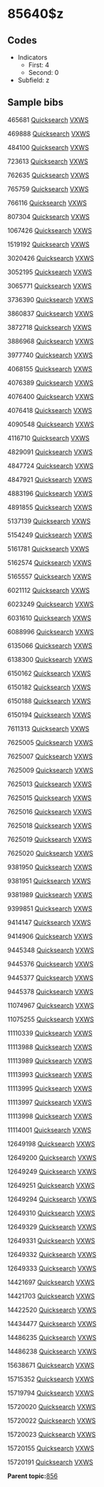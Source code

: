 # 85640$z

## Codes

-   Indicators
    -   First: 4
    -   Second: 0
-   Subfield: z

## Sample bibs

465681 [Quicksearch](https://search.library.yale.edu/catalog/465681) [VXWS](http://prodorbis.library.yale.edu:7014/vxws/GetHoldingsService?bibId=465681)

469888 [Quicksearch](https://search.library.yale.edu/catalog/469888) [VXWS](http://prodorbis.library.yale.edu:7014/vxws/GetHoldingsService?bibId=469888)

484100 [Quicksearch](https://search.library.yale.edu/catalog/484100) [VXWS](http://prodorbis.library.yale.edu:7014/vxws/GetHoldingsService?bibId=484100)

723613 [Quicksearch](https://search.library.yale.edu/catalog/723613) [VXWS](http://prodorbis.library.yale.edu:7014/vxws/GetHoldingsService?bibId=723613)

762635 [Quicksearch](https://search.library.yale.edu/catalog/762635) [VXWS](http://prodorbis.library.yale.edu:7014/vxws/GetHoldingsService?bibId=762635)

765759 [Quicksearch](https://search.library.yale.edu/catalog/765759) [VXWS](http://prodorbis.library.yale.edu:7014/vxws/GetHoldingsService?bibId=765759)

766116 [Quicksearch](https://search.library.yale.edu/catalog/766116) [VXWS](http://prodorbis.library.yale.edu:7014/vxws/GetHoldingsService?bibId=766116)

807304 [Quicksearch](https://search.library.yale.edu/catalog/807304) [VXWS](http://prodorbis.library.yale.edu:7014/vxws/GetHoldingsService?bibId=807304)

1067426 [Quicksearch](https://search.library.yale.edu/catalog/1067426) [VXWS](http://prodorbis.library.yale.edu:7014/vxws/GetHoldingsService?bibId=1067426)

1519192 [Quicksearch](https://search.library.yale.edu/catalog/1519192) [VXWS](http://prodorbis.library.yale.edu:7014/vxws/GetHoldingsService?bibId=1519192)

3020426 [Quicksearch](https://search.library.yale.edu/catalog/3020426) [VXWS](http://prodorbis.library.yale.edu:7014/vxws/GetHoldingsService?bibId=3020426)

3052195 [Quicksearch](https://search.library.yale.edu/catalog/3052195) [VXWS](http://prodorbis.library.yale.edu:7014/vxws/GetHoldingsService?bibId=3052195)

3065771 [Quicksearch](https://search.library.yale.edu/catalog/3065771) [VXWS](http://prodorbis.library.yale.edu:7014/vxws/GetHoldingsService?bibId=3065771)

3736390 [Quicksearch](https://search.library.yale.edu/catalog/3736390) [VXWS](http://prodorbis.library.yale.edu:7014/vxws/GetHoldingsService?bibId=3736390)

3860837 [Quicksearch](https://search.library.yale.edu/catalog/3860837) [VXWS](http://prodorbis.library.yale.edu:7014/vxws/GetHoldingsService?bibId=3860837)

3872718 [Quicksearch](https://search.library.yale.edu/catalog/3872718) [VXWS](http://prodorbis.library.yale.edu:7014/vxws/GetHoldingsService?bibId=3872718)

3886968 [Quicksearch](https://search.library.yale.edu/catalog/3886968) [VXWS](http://prodorbis.library.yale.edu:7014/vxws/GetHoldingsService?bibId=3886968)

3977740 [Quicksearch](https://search.library.yale.edu/catalog/3977740) [VXWS](http://prodorbis.library.yale.edu:7014/vxws/GetHoldingsService?bibId=3977740)

4068155 [Quicksearch](https://search.library.yale.edu/catalog/4068155) [VXWS](http://prodorbis.library.yale.edu:7014/vxws/GetHoldingsService?bibId=4068155)

4076389 [Quicksearch](https://search.library.yale.edu/catalog/4076389) [VXWS](http://prodorbis.library.yale.edu:7014/vxws/GetHoldingsService?bibId=4076389)

4076400 [Quicksearch](https://search.library.yale.edu/catalog/4076400) [VXWS](http://prodorbis.library.yale.edu:7014/vxws/GetHoldingsService?bibId=4076400)

4076418 [Quicksearch](https://search.library.yale.edu/catalog/4076418) [VXWS](http://prodorbis.library.yale.edu:7014/vxws/GetHoldingsService?bibId=4076418)

4090548 [Quicksearch](https://search.library.yale.edu/catalog/4090548) [VXWS](http://prodorbis.library.yale.edu:7014/vxws/GetHoldingsService?bibId=4090548)

4116710 [Quicksearch](https://search.library.yale.edu/catalog/4116710) [VXWS](http://prodorbis.library.yale.edu:7014/vxws/GetHoldingsService?bibId=4116710)

4829091 [Quicksearch](https://search.library.yale.edu/catalog/4829091) [VXWS](http://prodorbis.library.yale.edu:7014/vxws/GetHoldingsService?bibId=4829091)

4847724 [Quicksearch](https://search.library.yale.edu/catalog/4847724) [VXWS](http://prodorbis.library.yale.edu:7014/vxws/GetHoldingsService?bibId=4847724)

4847921 [Quicksearch](https://search.library.yale.edu/catalog/4847921) [VXWS](http://prodorbis.library.yale.edu:7014/vxws/GetHoldingsService?bibId=4847921)

4883196 [Quicksearch](https://search.library.yale.edu/catalog/4883196) [VXWS](http://prodorbis.library.yale.edu:7014/vxws/GetHoldingsService?bibId=4883196)

4891855 [Quicksearch](https://search.library.yale.edu/catalog/4891855) [VXWS](http://prodorbis.library.yale.edu:7014/vxws/GetHoldingsService?bibId=4891855)

5137139 [Quicksearch](https://search.library.yale.edu/catalog/5137139) [VXWS](http://prodorbis.library.yale.edu:7014/vxws/GetHoldingsService?bibId=5137139)

5154249 [Quicksearch](https://search.library.yale.edu/catalog/5154249) [VXWS](http://prodorbis.library.yale.edu:7014/vxws/GetHoldingsService?bibId=5154249)

5161781 [Quicksearch](https://search.library.yale.edu/catalog/5161781) [VXWS](http://prodorbis.library.yale.edu:7014/vxws/GetHoldingsService?bibId=5161781)

5162574 [Quicksearch](https://search.library.yale.edu/catalog/5162574) [VXWS](http://prodorbis.library.yale.edu:7014/vxws/GetHoldingsService?bibId=5162574)

5165557 [Quicksearch](https://search.library.yale.edu/catalog/5165557) [VXWS](http://prodorbis.library.yale.edu:7014/vxws/GetHoldingsService?bibId=5165557)

6021112 [Quicksearch](https://search.library.yale.edu/catalog/6021112) [VXWS](http://prodorbis.library.yale.edu:7014/vxws/GetHoldingsService?bibId=6021112)

6023249 [Quicksearch](https://search.library.yale.edu/catalog/6023249) [VXWS](http://prodorbis.library.yale.edu:7014/vxws/GetHoldingsService?bibId=6023249)

6031610 [Quicksearch](https://search.library.yale.edu/catalog/6031610) [VXWS](http://prodorbis.library.yale.edu:7014/vxws/GetHoldingsService?bibId=6031610)

6088996 [Quicksearch](https://search.library.yale.edu/catalog/6088996) [VXWS](http://prodorbis.library.yale.edu:7014/vxws/GetHoldingsService?bibId=6088996)

6135066 [Quicksearch](https://search.library.yale.edu/catalog/6135066) [VXWS](http://prodorbis.library.yale.edu:7014/vxws/GetHoldingsService?bibId=6135066)

6138300 [Quicksearch](https://search.library.yale.edu/catalog/6138300) [VXWS](http://prodorbis.library.yale.edu:7014/vxws/GetHoldingsService?bibId=6138300)

6150162 [Quicksearch](https://search.library.yale.edu/catalog/6150162) [VXWS](http://prodorbis.library.yale.edu:7014/vxws/GetHoldingsService?bibId=6150162)

6150182 [Quicksearch](https://search.library.yale.edu/catalog/6150182) [VXWS](http://prodorbis.library.yale.edu:7014/vxws/GetHoldingsService?bibId=6150182)

6150188 [Quicksearch](https://search.library.yale.edu/catalog/6150188) [VXWS](http://prodorbis.library.yale.edu:7014/vxws/GetHoldingsService?bibId=6150188)

6150194 [Quicksearch](https://search.library.yale.edu/catalog/6150194) [VXWS](http://prodorbis.library.yale.edu:7014/vxws/GetHoldingsService?bibId=6150194)

7611313 [Quicksearch](https://search.library.yale.edu/catalog/7611313) [VXWS](http://prodorbis.library.yale.edu:7014/vxws/GetHoldingsService?bibId=7611313)

7625005 [Quicksearch](https://search.library.yale.edu/catalog/7625005) [VXWS](http://prodorbis.library.yale.edu:7014/vxws/GetHoldingsService?bibId=7625005)

7625007 [Quicksearch](https://search.library.yale.edu/catalog/7625007) [VXWS](http://prodorbis.library.yale.edu:7014/vxws/GetHoldingsService?bibId=7625007)

7625009 [Quicksearch](https://search.library.yale.edu/catalog/7625009) [VXWS](http://prodorbis.library.yale.edu:7014/vxws/GetHoldingsService?bibId=7625009)

7625013 [Quicksearch](https://search.library.yale.edu/catalog/7625013) [VXWS](http://prodorbis.library.yale.edu:7014/vxws/GetHoldingsService?bibId=7625013)

7625015 [Quicksearch](https://search.library.yale.edu/catalog/7625015) [VXWS](http://prodorbis.library.yale.edu:7014/vxws/GetHoldingsService?bibId=7625015)

7625016 [Quicksearch](https://search.library.yale.edu/catalog/7625016) [VXWS](http://prodorbis.library.yale.edu:7014/vxws/GetHoldingsService?bibId=7625016)

7625018 [Quicksearch](https://search.library.yale.edu/catalog/7625018) [VXWS](http://prodorbis.library.yale.edu:7014/vxws/GetHoldingsService?bibId=7625018)

7625019 [Quicksearch](https://search.library.yale.edu/catalog/7625019) [VXWS](http://prodorbis.library.yale.edu:7014/vxws/GetHoldingsService?bibId=7625019)

7625020 [Quicksearch](https://search.library.yale.edu/catalog/7625020) [VXWS](http://prodorbis.library.yale.edu:7014/vxws/GetHoldingsService?bibId=7625020)

9381950 [Quicksearch](https://search.library.yale.edu/catalog/9381950) [VXWS](http://prodorbis.library.yale.edu:7014/vxws/GetHoldingsService?bibId=9381950)

9381951 [Quicksearch](https://search.library.yale.edu/catalog/9381951) [VXWS](http://prodorbis.library.yale.edu:7014/vxws/GetHoldingsService?bibId=9381951)

9381989 [Quicksearch](https://search.library.yale.edu/catalog/9381989) [VXWS](http://prodorbis.library.yale.edu:7014/vxws/GetHoldingsService?bibId=9381989)

9399851 [Quicksearch](https://search.library.yale.edu/catalog/9399851) [VXWS](http://prodorbis.library.yale.edu:7014/vxws/GetHoldingsService?bibId=9399851)

9414147 [Quicksearch](https://search.library.yale.edu/catalog/9414147) [VXWS](http://prodorbis.library.yale.edu:7014/vxws/GetHoldingsService?bibId=9414147)

9414906 [Quicksearch](https://search.library.yale.edu/catalog/9414906) [VXWS](http://prodorbis.library.yale.edu:7014/vxws/GetHoldingsService?bibId=9414906)

9445348 [Quicksearch](https://search.library.yale.edu/catalog/9445348) [VXWS](http://prodorbis.library.yale.edu:7014/vxws/GetHoldingsService?bibId=9445348)

9445376 [Quicksearch](https://search.library.yale.edu/catalog/9445376) [VXWS](http://prodorbis.library.yale.edu:7014/vxws/GetHoldingsService?bibId=9445376)

9445377 [Quicksearch](https://search.library.yale.edu/catalog/9445377) [VXWS](http://prodorbis.library.yale.edu:7014/vxws/GetHoldingsService?bibId=9445377)

9445378 [Quicksearch](https://search.library.yale.edu/catalog/9445378) [VXWS](http://prodorbis.library.yale.edu:7014/vxws/GetHoldingsService?bibId=9445378)

11074967 [Quicksearch](https://search.library.yale.edu/catalog/11074967) [VXWS](http://prodorbis.library.yale.edu:7014/vxws/GetHoldingsService?bibId=11074967)

11075255 [Quicksearch](https://search.library.yale.edu/catalog/11075255) [VXWS](http://prodorbis.library.yale.edu:7014/vxws/GetHoldingsService?bibId=11075255)

11110339 [Quicksearch](https://search.library.yale.edu/catalog/11110339) [VXWS](http://prodorbis.library.yale.edu:7014/vxws/GetHoldingsService?bibId=11110339)

11113988 [Quicksearch](https://search.library.yale.edu/catalog/11113988) [VXWS](http://prodorbis.library.yale.edu:7014/vxws/GetHoldingsService?bibId=11113988)

11113989 [Quicksearch](https://search.library.yale.edu/catalog/11113989) [VXWS](http://prodorbis.library.yale.edu:7014/vxws/GetHoldingsService?bibId=11113989)

11113993 [Quicksearch](https://search.library.yale.edu/catalog/11113993) [VXWS](http://prodorbis.library.yale.edu:7014/vxws/GetHoldingsService?bibId=11113993)

11113995 [Quicksearch](https://search.library.yale.edu/catalog/11113995) [VXWS](http://prodorbis.library.yale.edu:7014/vxws/GetHoldingsService?bibId=11113995)

11113997 [Quicksearch](https://search.library.yale.edu/catalog/11113997) [VXWS](http://prodorbis.library.yale.edu:7014/vxws/GetHoldingsService?bibId=11113997)

11113998 [Quicksearch](https://search.library.yale.edu/catalog/11113998) [VXWS](http://prodorbis.library.yale.edu:7014/vxws/GetHoldingsService?bibId=11113998)

11114001 [Quicksearch](https://search.library.yale.edu/catalog/11114001) [VXWS](http://prodorbis.library.yale.edu:7014/vxws/GetHoldingsService?bibId=11114001)

12649198 [Quicksearch](https://search.library.yale.edu/catalog/12649198) [VXWS](http://prodorbis.library.yale.edu:7014/vxws/GetHoldingsService?bibId=12649198)

12649200 [Quicksearch](https://search.library.yale.edu/catalog/12649200) [VXWS](http://prodorbis.library.yale.edu:7014/vxws/GetHoldingsService?bibId=12649200)

12649249 [Quicksearch](https://search.library.yale.edu/catalog/12649249) [VXWS](http://prodorbis.library.yale.edu:7014/vxws/GetHoldingsService?bibId=12649249)

12649251 [Quicksearch](https://search.library.yale.edu/catalog/12649251) [VXWS](http://prodorbis.library.yale.edu:7014/vxws/GetHoldingsService?bibId=12649251)

12649294 [Quicksearch](https://search.library.yale.edu/catalog/12649294) [VXWS](http://prodorbis.library.yale.edu:7014/vxws/GetHoldingsService?bibId=12649294)

12649310 [Quicksearch](https://search.library.yale.edu/catalog/12649310) [VXWS](http://prodorbis.library.yale.edu:7014/vxws/GetHoldingsService?bibId=12649310)

12649329 [Quicksearch](https://search.library.yale.edu/catalog/12649329) [VXWS](http://prodorbis.library.yale.edu:7014/vxws/GetHoldingsService?bibId=12649329)

12649331 [Quicksearch](https://search.library.yale.edu/catalog/12649331) [VXWS](http://prodorbis.library.yale.edu:7014/vxws/GetHoldingsService?bibId=12649331)

12649332 [Quicksearch](https://search.library.yale.edu/catalog/12649332) [VXWS](http://prodorbis.library.yale.edu:7014/vxws/GetHoldingsService?bibId=12649332)

12649333 [Quicksearch](https://search.library.yale.edu/catalog/12649333) [VXWS](http://prodorbis.library.yale.edu:7014/vxws/GetHoldingsService?bibId=12649333)

14421697 [Quicksearch](https://search.library.yale.edu/catalog/14421697) [VXWS](http://prodorbis.library.yale.edu:7014/vxws/GetHoldingsService?bibId=14421697)

14421703 [Quicksearch](https://search.library.yale.edu/catalog/14421703) [VXWS](http://prodorbis.library.yale.edu:7014/vxws/GetHoldingsService?bibId=14421703)

14422520 [Quicksearch](https://search.library.yale.edu/catalog/14422520) [VXWS](http://prodorbis.library.yale.edu:7014/vxws/GetHoldingsService?bibId=14422520)

14434477 [Quicksearch](https://search.library.yale.edu/catalog/14434477) [VXWS](http://prodorbis.library.yale.edu:7014/vxws/GetHoldingsService?bibId=14434477)

14486235 [Quicksearch](https://search.library.yale.edu/catalog/14486235) [VXWS](http://prodorbis.library.yale.edu:7014/vxws/GetHoldingsService?bibId=14486235)

14486238 [Quicksearch](https://search.library.yale.edu/catalog/14486238) [VXWS](http://prodorbis.library.yale.edu:7014/vxws/GetHoldingsService?bibId=14486238)

15638671 [Quicksearch](https://search.library.yale.edu/catalog/15638671) [VXWS](http://prodorbis.library.yale.edu:7014/vxws/GetHoldingsService?bibId=15638671)

15715352 [Quicksearch](https://search.library.yale.edu/catalog/15715352) [VXWS](http://prodorbis.library.yale.edu:7014/vxws/GetHoldingsService?bibId=15715352)

15719794 [Quicksearch](https://search.library.yale.edu/catalog/15719794) [VXWS](http://prodorbis.library.yale.edu:7014/vxws/GetHoldingsService?bibId=15719794)

15720020 [Quicksearch](https://search.library.yale.edu/catalog/15720020) [VXWS](http://prodorbis.library.yale.edu:7014/vxws/GetHoldingsService?bibId=15720020)

15720022 [Quicksearch](https://search.library.yale.edu/catalog/15720022) [VXWS](http://prodorbis.library.yale.edu:7014/vxws/GetHoldingsService?bibId=15720022)

15720023 [Quicksearch](https://search.library.yale.edu/catalog/15720023) [VXWS](http://prodorbis.library.yale.edu:7014/vxws/GetHoldingsService?bibId=15720023)

15720155 [Quicksearch](https://search.library.yale.edu/catalog/15720155) [VXWS](http://prodorbis.library.yale.edu:7014/vxws/GetHoldingsService?bibId=15720155)

15720191 [Quicksearch](https://search.library.yale.edu/catalog/15720191) [VXWS](http://prodorbis.library.yale.edu:7014/vxws/GetHoldingsService?bibId=15720191)

**Parent topic:**[856](../../tags/856/856.md)

